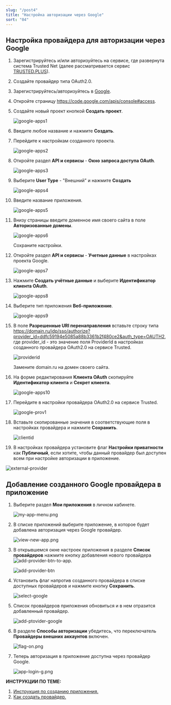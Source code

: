 ```yaml
---
slug: "/post4"
title: "Настройка авторизации через Google"
sort: "04"
---
```


## Настройка провайдера для авторизации через Google

1. Зарегистрируйтесь и/или авторизуйтесь на сервисе, где развернута система Trusted Net (далее рассматривается сервис [TRUSTED.PLUS](https://id.trusted.plus)).  
2. Создайте провайдер типа OAuth2.0.  
3. Зарегистрируйтесь/авторизуйтесь в [Google](https://accounts.google.com/signin/v2/identifier?hl=ru&passive=true&continue=https%3A%2F%2Fwww.google.ru%2F&ec=GAZAmgQ&flowName=GlifWebSignIn&flowEntry=ServiceLogin).  
4. Откройте страницу https://code.google.com/apis/console#access.    
5. Создайте новый проект кнопкой **Создать проект**.  
   
   ![google-apps1](./images/google-apps1.jpg "Создать проект")  

6. Введите любое название и нажмите **Создать**.  
7. Перейдите к настройкам созданного проекта.  
   
   ![google-apps2](./images/google-apps2.jpg "Настройки проекта")  

8. Откройте раздел **API и сервисы** - **Окно запроса доступа OAuth**.  
   
   ![google-apps3](./images/google-apps3.jpg "Доступ к OAuth")  

9.  Выберите **User Type** - "Внешний" и нажмите **Создать**  
    
    ![google-apps4](./images/google-apps4.jpg "Доступ к OAuth")  

10. Введите название приложения. 
    
    ![google-apps5](./images/google-apps5.jpg "Название проекта")  

11. Внизу страницы введите доменное имя своего сайта в поле **Авторизованные домены**. 
    
    ![google-apps6](./images/google-apps6.jpg "Доменное имя")  

    Сохраните настройки.   
12. Откройте раздел **API и сервисы** - **Учетные данные** в настройках проекта Google. 
    
    ![google-apps7](./images/google-apps7.jpg "Учетные данные")  

13. Нажмите **Создать учётные данные** и выберите **Идентификатор клиента OAuth**. 
    
    ![google-apps8](./images/google-apps8.jpg "ДИдентификатор клиента OAuth")  

14. Выберите тип приложения **Веб-приложение**. 
    
    ![google-apps9](./images/google-apps9.jpg "Веб-приложение")  

15. В поле **Разрешенные URI перенаправления** вставьте строку типа  
https://domain.ru/idp/sso/authorize?provider_id=ddfc59194e5085a88b3361b2f480ce2&auth_type=OAUTH2,
      где provider_id - это значение поля ProviderId в настройках созданного провайдера OAuth2.0 на сервисе Trusted.  

      ![providerid](./images/providerid.jpg "ProviderID")   

      Замените domain.ru на домен своего сайта.

16. На форме редактирования **Клиента OAuth** скопируйте **Идентификатор клиента** и **Секрет клиента**. 
    
    ![google-apps10](./images/google-apps10.jpg "Client ID, Client Secret")  

17. Перейдите в настройки провайдера OAuth2.0 на сервисе Trusted.  
    
    ![google-prov1](./images/google-prov1.jpg "Настройки провайдера")  

18. Вставьте скопированные значения в соответствующие поля в настройках провайдера  и нажмите **Сохранить**.  
    
    ![clientid](./images/clientid.jpg "Настройки авторизации провайдера")  

19. В настройках провайдера установите флаг **Настройки приватности** как **Публичный**, если хотите, чтобы данный провайдер был доступен всем при настройке авторизации в приложение.  
    
   ![external-provider](./images/external-provider.jpg "Настройки приватности")   



##  Добавление созданного Google провайдера в приложение
   
1.  Выберите раздел **Мои приложения** в личном кабинете.
   
      ![my-app-menu.png](./images/my-app-menu.png "Мои приложения")

2. В списке приложений выберите приложение, в которое будет добавлена авторизация через Google провайдер.
   
      ![view-new-app.png](./images/view-new-app.png "Список приложений")

3. В открывшемся окне настроек приложения в разделе **Список провайдеров** нажмите кнопку добавления нового провайдера ![add-provider-btn-to-app](./images/add-provider-btn-to-app.png "Кнопка добавления провайдера"). 
   
      ![add-provider-btn](./images/list-providers.png "Список подключенных провайдеров") 

4. Установить флаг напротив созданного провайдера в списке доступных провайдеров и нажмите кнопку **Сохранить**.
   
      ![select-google](./images/select-google.jpg "Список провайдеров") 

5. Список провайдеров приложения обновиться и в нем отразится добавленный провайдер.

      ![add-ptovider-google](./images/add-ptovider-google.jpg "Список провайдеров")

6. В разделе **Способы авторизации** убедитесь, что переключатель **Провайдеры внешних аккаунтов** включен.

      ![flag-on.png](./images/flag-on.png "Включения флага авторизации через провайдеров внешних аккаунтов")

7. Теперь авторизация в приложение доступна через провайдер Google.
     
      ![app-login-g.png](./images/app-login-g.png "Форма авторизации в приложение")

**ИНСТРУКЦИИ ПО ТЕМЕ:**  

1. [Инструкция по созданию приложения.](https://docs.trusted.plus/03-v1.3/8-instructions/create-app)  
2. [Как создать провайдер.](https://docs.trusted.plus/03-v1.3/5-providers/providers)  